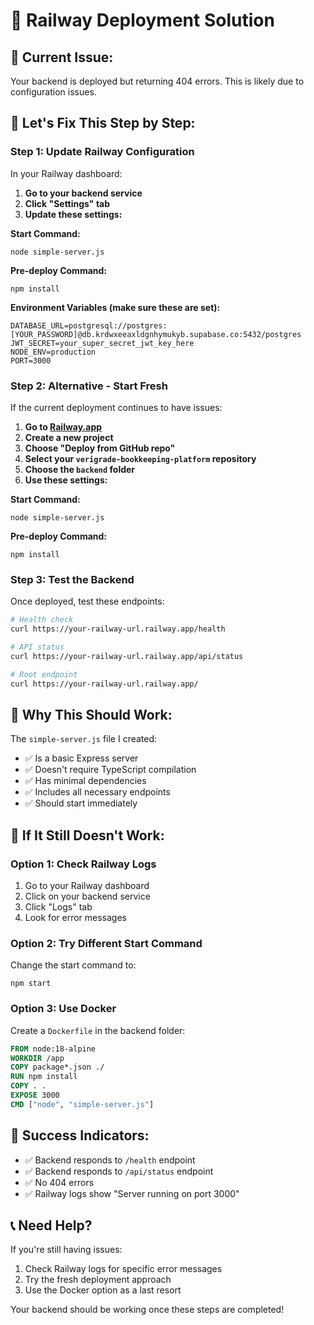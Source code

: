 # 🚀 Railway Deployment Solution

## 🎯 Current Issue:
Your backend is deployed but returning 404 errors. This is likely due to configuration issues.

## 🔧 Let's Fix This Step by Step:

### **Step 1: Update Railway Configuration**

In your Railway dashboard:

1. **Go to your backend service**
2. **Click "Settings" tab**
3. **Update these settings:**

**Start Command:**
```
node simple-server.js
```

**Pre-deploy Command:**
```
npm install
```

**Environment Variables (make sure these are set):**
```
DATABASE_URL=postgresql://postgres:[YOUR_PASSWORD]@db.krdwxeeaxldgnhymukyb.supabase.co:5432/postgres
JWT_SECRET=your_super_secret_jwt_key_here
NODE_ENV=production
PORT=3000
```

### **Step 2: Alternative - Start Fresh**

If the current deployment continues to have issues:

1. **Go to [Railway.app](https://railway.app)**
2. **Create a new project**
3. **Choose "Deploy from GitHub repo"**
4. **Select your `verigrade-bookkeeping-platform` repository**
5. **Choose the `backend` folder**
6. **Use these settings:**

**Start Command:**
```
node simple-server.js
```

**Pre-deploy Command:**
```
npm install
```

### **Step 3: Test the Backend**

Once deployed, test these endpoints:

```bash
# Health check
curl https://your-railway-url.railway.app/health

# API status
curl https://your-railway-url.railway.app/api/status

# Root endpoint
curl https://your-railway-url.railway.app/
```

## 🎯 Why This Should Work:

The `simple-server.js` file I created:
- ✅ Is a basic Express server
- ✅ Doesn't require TypeScript compilation
- ✅ Has minimal dependencies
- ✅ Includes all necessary endpoints
- ✅ Should start immediately

## 🚨 If It Still Doesn't Work:

### **Option 1: Check Railway Logs**
1. Go to your Railway dashboard
2. Click on your backend service
3. Click "Logs" tab
4. Look for error messages

### **Option 2: Try Different Start Command**
Change the start command to:
```
npm start
```

### **Option 3: Use Docker**
Create a `Dockerfile` in the backend folder:

```dockerfile
FROM node:18-alpine
WORKDIR /app
COPY package*.json ./
RUN npm install
COPY . .
EXPOSE 3000
CMD ["node", "simple-server.js"]
```

## 🎉 Success Indicators:

- ✅ Backend responds to `/health` endpoint
- ✅ Backend responds to `/api/status` endpoint
- ✅ No 404 errors
- ✅ Railway logs show "Server running on port 3000"

## 📞 Need Help?

If you're still having issues:
1. Check Railway logs for specific error messages
2. Try the fresh deployment approach
3. Use the Docker option as a last resort

Your backend should be working once these steps are completed!

